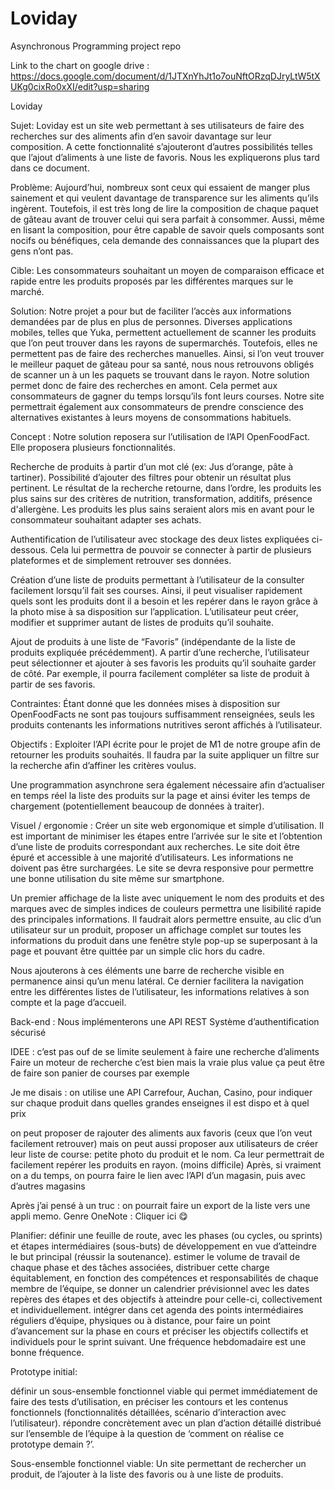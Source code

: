# Loviday
Asynchronous Programming project repo

Link to the chart on google drive : 
https://docs.google.com/document/d/1JTXnYhJt1o7ouNftORzqDJryLtW5tXUKg0cixRo0xXI/edit?usp=sharing


Loviday



Sujet: Loviday est un site web permettant à ses utilisateurs de faire des recherches sur des aliments afin d’en savoir davantage sur leur composition. A cette fonctionnalité s’ajouteront d’autres possibilités telles que l’ajout d’aliments à une liste de favoris. Nous les expliquerons plus tard dans ce document.


Problème: Aujourd’hui, nombreux sont ceux qui essaient de manger plus sainement et qui veulent davantage de transparence sur les aliments qu’ils ingèrent. Toutefois, il est très long de lire la composition de chaque paquet de gâteau avant de trouver celui qui sera parfait à consommer. Aussi, même en lisant la composition, pour être capable de savoir quels composants sont nocifs ou bénéfiques, cela demande des connaissances que la plupart des gens n’ont pas.


Cible: Les consommateurs souhaitant un moyen de comparaison efficace et rapide entre les produits proposés par les différentes marques sur le marché. 


Solution: Notre projet a pour but de faciliter l’accès aux informations demandées par de plus en plus de personnes. Diverses applications mobiles, telles que Yuka, permettent actuellement de scanner les produits que l’on peut trouver dans les rayons de supermarchés. Toutefois, elles ne permettent pas de faire des recherches manuelles. Ainsi, si l’on veut trouver le meilleur paquet de gâteau pour sa santé, nous nous retrouvons obligés de scanner un à un les paquets se trouvant dans le rayon. Notre solution permet donc de faire des recherches en amont. Cela permet aux consommateurs de gagner du temps lorsqu’ils font leurs courses.
Notre site permettrait également aux consommateurs de prendre conscience des alternatives existantes à leurs moyens de consommations habituels.












Concept : Notre solution reposera sur l’utilisation de l’API OpenFoodFact. Elle proposera plusieurs fonctionnalités.

Recherche de produits à partir d’un mot clé (ex: Jus d’orange, pâte à tartiner). Possibilité d’ajouter des filtres pour obtenir un résultat plus pertinent. Le résultat de la recherche retourne, dans l’ordre, les produits les plus sains sur des critères de nutrition, transformation, additifs, présence d'allergène. Les produits les plus sains seraient alors mis en avant pour le consommateur souhaitant adapter ses achats.

Authentification de l’utilisateur avec stockage des deux listes expliquées ci-dessous. Cela lui permettra de pouvoir se connecter à partir de plusieurs plateformes et de simplement retrouver ses données.

Création d’une liste de produits permettant à l’utilisateur de la consulter facilement lorsqu’il fait ses courses. Ainsi, il peut visualiser rapidement quels sont les produits dont il a besoin et les repérer dans le rayon grâce à la photo mise à sa disposition sur l’application.
L’utilisateur peut créer, modifier et supprimer autant de listes de produits qu’il souhaite.

Ajout de produits à une liste de “Favoris” (indépendante de la liste de produits expliquée précédemment). A partir d’une recherche, l’utilisateur peut sélectionner et ajouter à ses favoris les produits qu’il souhaite garder de côté. Par exemple, il pourra facilement compléter sa liste de produit à partir de ses favoris.


Contraintes: Étant donné que les données mises à disposition sur OpenFoodFacts ne sont pas toujours suffisamment renseignées, seuls les produits contenants les informations nutritives seront affichés à l’utilisateur.


Objectifs : Exploiter l’API écrite pour le projet de M1 de notre groupe afin de retourner les produits souhaités. Il faudra par la suite appliquer un filtre sur la recherche afin d’affiner les critères voulus.

Une programmation asynchrone sera également nécessaire afin d’actualiser en temps réel la liste des produits sur la page et ainsi éviter les temps de chargement (potentiellement beaucoup de données à traiter).


Visuel / ergonomie : Créer un site web ergonomique et simple d’utilisation. Il est important de minimiser les étapes entre l’arrivée sur le site et l’obtention d’une liste de produits correspondant aux recherches. Le site doit être épuré et accessible à une majorité d’utilisateurs. Les informations ne doivent pas être surchargées. Le site se devra responsive pour permettre une bonne utilisation du site même sur smartphone.

Un premier affichage de la liste avec uniquement le nom des produits et des marques avec de simples indices de couleurs permettra une lisibilité rapide des principales informations. Il faudrait alors permettre ensuite, au clic d’un utilisateur sur un produit, proposer un affichage complet sur toutes les informations du produit dans une fenêtre style pop-up se superposant à la page et pouvant être quittée par un simple clic hors du cadre.

Nous ajouterons à ces éléments une barre de recherche visible en permanence ainsi qu’un menu latéral. Ce dernier facilitera la navigation entre les différentes listes de l’utilisateur, les informations relatives à son compte et la page d’accueil.

Back-end : Nous implémenterons une API REST
Système d’authentification sécurisé

IDEE : c’est pas ouf de se limite seulement à faire une recherche d’aliments
Faire un moteur de recherche c’est bien mais la vraie plus value ça peut être de faire son panier de courses par exemple

Je me disais : on utilise une API Carrefour, Auchan, Casino, pour indiquer sur chaque produit dans quelles grandes enseignes il est dispo et à quel prix



on peut proposer de rajouter des aliments aux favoris (ceux que l’on veut facilement retrouver)
mais on peut aussi proposer aux utilisateurs de créer leur liste de course: petite photo du produit et le nom. Ca leur permettrait de facilement repérer les produits en rayon. (moins difficile)
Après, si vraiment on a du temps, on pourra faire le lien avec l’API d’un magasin, puis avec d’autres magasins


Après j’ai pensé à un truc : on pourrait faire un export de la liste vers une appli memo. Genre OneNote :
Cliquer ici 😋













Planifier:
définir une feuille de route, avec les phases (ou cycles, ou sprints) et étapes intermédiaires (sous-buts) de développement en vue d’atteindre le but principal (réussir la soutenance).
estimer le volume de travail de chaque phase et des tâches associées,
distribuer cette charge équitablement, en fonction des compétences et responsabilités de chaque membre de l’équipe,
se donner un calendrier prévisionnel avec les dates repères des étapes et des objectifs à atteindre pour celle-ci, collectivement et individuellement.
intégrer dans cet agenda des points intermédiaires réguliers d’équipe, physiques ou à distance, pour faire un point d’avancement sur la phase en cours et préciser les objectifs collectifs et individuels pour le sprint suivant. Une fréquence hebdomadaire est une bonne fréquence.

















Prototype initial:

définir un sous-ensemble fonctionnel viable qui permet immédiatement de faire des tests d’utilisation,
en préciser les contours et les contenus fonctionnels (fonctionnalités détaillées, scénario d’interaction avec l’utilisateur).
répondre concrètement avec un plan d’action détaillé distribué sur l’ensemble de l’équipe à la question de ‘comment on réalise ce prototype demain ?’.



Sous-ensemble fonctionnel viable: Un site permettant de rechercher un produit, de l’ajouter à la liste des favoris ou à une liste de produits.






